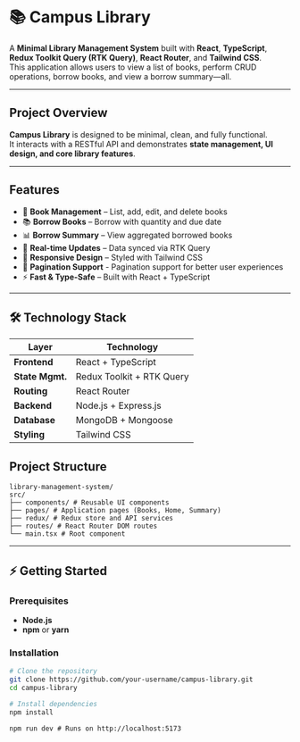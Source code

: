 # 📚 Campus Library

A **Minimal Library Management System** built with **React**, **TypeScript**, **Redux Toolkit Query (RTK Query)**, **React Router**, and **Tailwind CSS**.  
This application allows users to view a list of books, perform CRUD operations, borrow books, and view a borrow summary—all.

---

## Project Overview

**Campus Library** is designed to be minimal, clean, and fully functional.  
It interacts with a RESTful API and demonstrates **state management, UI design, and core library features**.

---

## Features

- 📖 **Book Management** – List, add, edit, and delete books
- 📚 **Borrow Books** – Borrow with quantity and due date
- 📊 **Borrow Summary** – View aggregated borrowed books
- 🔄 **Real-time Updates** – Data synced via RTK Query
- 🎨 **Responsive Design** – Styled with Tailwind CSS
- 🎨 **Pagination Support** - Pagination support for better user experiences
- ⚡ **Fast & Type-Safe** – Built with React + TypeScript

---

## 🛠️ Technology Stack

| Layer           | Technology                |
| --------------- | ------------------------- |
| **Frontend**    | React + TypeScript        |
| **State Mgmt.** | Redux Toolkit + RTK Query |
| **Routing**     | React Router              |
| **Backend**     | Node.js + Express.js      |
| **Database**    | MongoDB + Mongoose        |
| **Styling**     | Tailwind CSS              |

## Project Structure

```
library-management-system/
src/
├── components/ # Reusable UI components
├── pages/ # Application pages (Books, Home, Summary)
├── redux/ # Redux store and API services
├── routes/ # React Router DOM routes
└── main.tsx # Root component
```

---

## ⚡ Getting Started

### Prerequisites

- **Node.js**
- **npm** or **yarn**

### Installation

```bash
# Clone the repository
git clone https://github.com/your-username/campus-library.git
cd campus-library

# Install dependencies
npm install
```

```
npm run dev # Runs on http://localhost:5173
```

